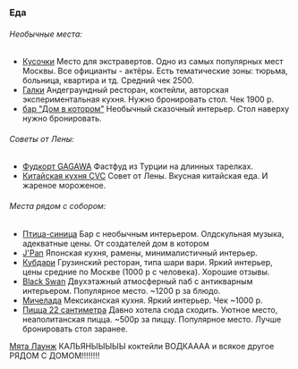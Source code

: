 

### Еда
###### Необычные места:
- [Кусочки](https://yandex.ru/maps/org/kusochki/1292093992/reviews/?ll=37.607563%2C55.713834&source=serp_navig&tab=reviews&z=14) Место для экстравертов. Одно из самых популярных мест Москвы. Все официанты - актёры. Есть тематические зоны: тюрьма, больница, квартира и тд. Средний чек 2500.
- [Галки](https://yandex.ru/maps/org/galki/115736401897/reviews/?ll=37.608212%2C55.764987&z=16) Андеграундный ресторан, коктейли, авторская экспериментальная кухня. Нужно бронировать стол. Чек 1900 р.
- [бар "Дом в котором"](https://yandex.ru/maps/org/dom_v_kotorom/107753041451/gallery/?ll=37.645419%2C55.758565&mode=search&sll=37.645419%2C55.758565&source=serp_navig&tab=gallery&text=Бар%20«Дом%2C%20в%20котором»&z=15) Необычный сказочный интерьер. Стол наверху нужно бронировать.
###### Советы от Лены:
- [Фудкорт GAGAWA](https://yandex.ru/maps/org/gagawa/30622641844/?indoorLevel=3&ll=37.589560%2C55.706883&source=serp_navig&z=16.7) Фастфуд из Турции на длинных тарелках.
- [Китайская кухня CVC](https://yandex.ru/maps/213/moscow/chain/cvc_kitajskaja_kuhnja/67298370143/?ll=37.668329%2C55.700843&sll=37.753321%2C55.700843&source=serp_navig&sspn=0.275090%2C0.157354&z=11.63) Совет от Лены. Вкусная китайская еда. И жареное мороженое.
###### Места рядом с собором:
- [Птица-синица](https://yandex.ru/maps/org/ptitsa_sinitsa/85895980733/?azimuth=6.271886021914059&ll=37.636779%2C55.756103&source=serp_navig&z=15.91) Бар с необычным интерьером. Олдскульная музыка, адекватные цены. От создателей дом в котором
- [J'Pan](https://yandex.ru/maps/org/j_pan/241398537575/?ll=37.633278%2C55.754552&source=serp_navig&z=16) Японская кухня, рамены, минималистичный интерьер.
- [Кубдари](https://yandex.ru/maps/org/kubdari/191778098548/?ll=37.632470%2C55.754679&source=serp_navig&z=16) Грузинский ресторан, типа шари вари. Яркий интерьер, цены средние по Москве (1000 р с человека). Хорошие отзывы.
- [Black Swan](https://yandex.ru/maps/org/the_black_swan/45273873544/?ll=37.633404%2C55.754031&source=serp_navig&z=16) Двухэтажный атмосферный паб с антикварным интерьером. Популярное место. ~1200 р за блюдо.
- [Мичелада](https://yandex.ru/maps/org/michelada/37098848122/?ll=37.629901%2C55.757222&source=serp_navig&z=16) Мексиканская кухня. Яркий интерьер. Чек ~1000 р.
- [Пицца 22 сантиметра](https://yandex.ru/maps/org/pitstsa_22_santimetra/54921714191/?ll=37.633404%2C55.754031&source=serp_navig&z=16) Давно хотела сюда сходить. Уютное место, неаполитанская пицца. ~500р за пиццу. Популярное место. Лучше бронировать стол заранее.

[Мята Лаунж](https://yandex.ru/maps/213/moscow/?filter=alternate_vertical%3AWhatWhere&ll=37.582577%2C55.846104&mode=search&poi%5Bpoint%5D=37.583997%2C55.846278&poi%5Buri%5D=ymapsbm1%3A%2F%2Forg%3Foid%3D118089337817&sctx=ZAAAAAgCEAAaKAoSCXHLR1LSwUJAER0hA3l290tAEhIJf7%2BYLVkVtT8RVyHlJ9U%2BuT8iBgABAgMEBSgKOABAsZIHSAFqAnJ1nQHNzMw9oAEAqAEAvQEqy9FvggIg0LzRj9GC0LAg0LvQsNGD0L3QtiDQvNC%2B0YHQutCy0LCKAgCSAgMyMTOaAgxkZXNrdG9wLW1hcHM%3D&sll=37.582577%2C55.846104&source=serp_navig&sspn=0.010262%2C0.003611&tab=reviews&text=мята%20лаунж%20москва&z=17.07) КАЛЬЯНЫЫЫЫЫ коктейли ВОДКАААА и всякое другое РЯДОМ С ДОМОМ!!!!!!!!